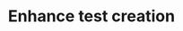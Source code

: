 ---
title: Enhance test creation  
seotitle: Guides to use Postman, no-code, and code export
description: Guides to use Postman, no-code, and code export to create Gatling load tests
lead: Guides to use Postman, no-code, and code export to create Gatling load tests
ordering:
- postman
---